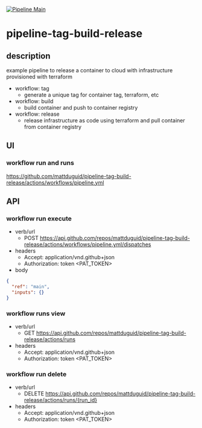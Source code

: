 [![Pipeline Main](https://github.com/mattduguid/pipeline-tag-build-release/actions/workflows/pipeline.yml/badge.svg)](https://github.com/mattduguid/pipeline-tag-build-release/actions/workflows/pipeline.yml)

# pipeline-tag-build-release

## description

example pipeline to release a container to cloud with infrastructure provisioned with terraform

- workflow: tag
  - generate a unique tag for container tag, terraform, etc
- workflow: build
  - build container and push to container registry
- workflow: release
  - release infrastructure as code using terraform and pull container from container registry

## UI

### workflow run and runs

https://github.com/mattduguid/pipeline-tag-build-release/actions/workflows/pipeline.yml

## API

### workflow run execute
- verb/url
  - POST https://api.github.com/repos/mattduguid/pipeline-tag-build-release/actions/workflows/pipeline.yml/dispatches
- headers
  - Accept: application/vnd.github+json
  - Authorization: token <PAT_TOKEN>
- body
```json
{
  "ref": "main",
  "inputs": {}
}
```

### workflow runs view

- verb/url
  - GET https://api.github.com/repos/mattduguid/pipeline-tag-build-release/actions/runs
- headers
  - Accept: application/vnd.github+json
  - Authorization: token <PAT_TOKEN>

### workflow run delete

- verb/url
  - DELETE https://api.github.com/repos/mattduguid/pipeline-tag-build-release/actions/runs/{run_id}
- headers
  - Accept: application/vnd.github+json
  - Authorization: token <PAT_TOKEN>
